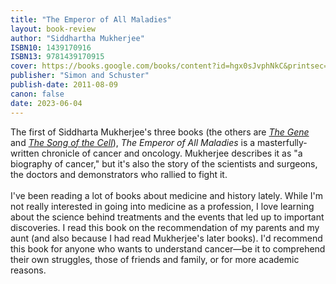 ```yaml
---
title: "The Emperor of All Maladies"
layout: book-review
author: "Siddhartha Mukherjee"
ISBN10: 1439170916
ISBN13: 9781439170915
cover: https://books.google.com/books/content?id=hgx0sJvphNkC&printsec=frontcover&img=1&zoom=1&edge=curl&source=gbs_api
publisher: "Simon and Schuster"
publish-date: 2011-08-09
canon: false
date: 2023-06-04
---
```


The first of Siddharta Mukherjee's three books (the others are *[The Gene](/2023/04/26/the-gene)* and *[The Song of the Cell](/2023/01/04/the-song-of-the-cell)*), *The Emperor of All Maladies* is a masterfully-written chronicle of cancer and oncology.
Mukherjee describes it as "a biography of cancer," but it's also the story of the scientists and surgeons, the doctors and demonstrators who rallied to fight it.
<br><br>
I've been reading a lot of books about medicine and history lately.
While I'm not really interested in going into medicine as a profession, I love learning about the science behind treatments and the events that led up to important discoveries.
I read this book on the recommendation of my parents and my aunt (and also because I had read Mukherjee's later books).
I'd recommend this book for anyone who wants to understand cancer—be it to comprehend their own struggles, those of friends and family, or for more academic reasons.